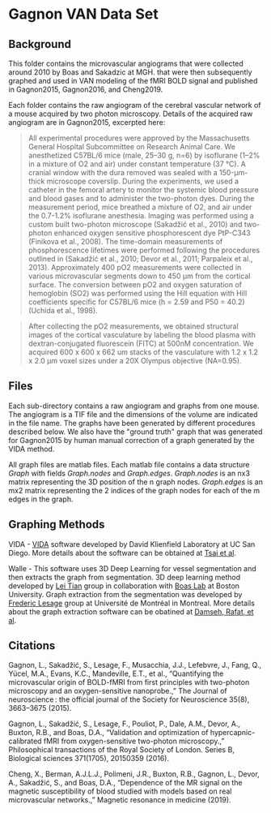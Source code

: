 # Gagnon VAN Data Set

## Background
This folder contains the microvascular angiograms that were collected around 2010 by 
Boas and Sakadzic at MGH. that were then subsequently graphed and used in VAN modeling of the fMRI BOLD signal
and published in Gagnon2015, Gagnon2016, and Cheng2019.

Each folder contains the raw angiogram of the cerebral vascular network of a mouse acquired by two photon microscopy. Details of the acquired raw angiogram are in Gagnon2015, excerpted here:

> All experimental procedures were approved by the Massachusetts General Hospital Subcommittee on Research Animal Care. We anesthetized C57BL/6 mice (male, 25–30 g, n=6) by isoflurane (1–2% in a mixture of O2 and air) under constant temperature (37 °C). A cranial window with the dura removed was sealed with a 150-μm-thick microscope coverslip. During the experiments, we used a catheter in the femoral artery to monitor the systemic blood pressure and blood gases and to administer the two-photon dyes. During the measurement period, mice breathed a mixture of O2, and air under the 0.7-1.2% isoflurane anesthesia. Imaging was performed using a custom built two-photon microscope (Sakadžić et al., 2010) and two-photon enhanced oxygen sensitive phosphorescent dye PtP-C343 (Finikova et al., 2008). The time-domain measurements of phosphorescence lifetimes were performed following the procedures outlined in (Sakadžić et al., 2010; Devor et al., 2011; Parpaleix et al., 2013). Approximately 400 pO2 measurements were collected in various microvascular segments down to 450 µm from the cortical surface. The conversion between pO2 and oxygen saturation of hemoglobin (SO2) was performed using the Hill equation with Hill coefficients specific for C57BL/6 mice (h = 2.59 and P50 = 40.2) (Uchida et al., 1998).

> After collecting the pO2 measurements, we obtained structural images of the cortical vasculature by labeling the blood plasma with dextran-conjugated fluorescein (FITC) at 500nM concentration. We acquired 600 x 600 x 662 um stacks of the vasculature with 1.2 x 1.2 x 2.0 μm voxel sizes under a 20X Olympus objective (NA=0.95). 


## Files
Each sub-directory contains a raw angiogram and graphs from one mouse. The angiogram is a TIF file and the dimensions of the volume are indicated in the file name. The graphs have been generated by different procedures described below. We also have the "ground truth" graph that was generated for Gagnon2015 by human manual correction of a graph generated by the VIDA method. 

All graph files are matlab files. Each matlab file contains a data structure *Graph* with fields *Graph.nodes* and *Graph.edges*. *Graph.nodes* is an nx3 matrix representing the 3D position of the n graph nodes. *Graph.edges* is an mx2 matrix representing the 2 indices of the graph nodes for each of the m edges in the graph.


## Graphing Methods

VIDA - [VIDA](https://neurophysics.ucsd.edu/software.php) software developed by David Klienfield Laboratory at UC San Diego. More details about the software can be obtained at [Tsai et al](http://www.jneurosci.org/content/29/46/14553.short).

Walle - This software uses 3D Deep Learning for vessel segmentation and then extracts the graph from segmentation. 3D deep learning method developed by [Lei Tian](http://sites.bu.edu/tianlab/) group in collaboration with [Boas Lab](http://sites.bu.edu/boas/) at Boston University. Graph extraction from the segmentation was developed by [Frederic Lesage](http://image.liom2.polymtl.ca//en/home) group at Université de Montréal in Montreal. More details about the graph extraction software can be obatined at [Damseh, Rafat, et al](https://ieeexplore.ieee.org/abstract/document/8555544).


## Citations

Gagnon, L., Sakadžić, S., Lesage, F., Musacchia, J.J., Lefebvre, J., Fang, Q., Yücel, M.A., Evans, K.C., Mandeville, E.T., et al., “Quantifying the microvascular origin of BOLD-fMRI from first principles with two-photon microscopy and an oxygen-sensitive nanoprobe.,” The Journal of neuroscience : the official journal of the Society for Neuroscience 35(8), 3663–3675 (2015).

Gagnon, L., Sakadžić, S., Lesage, F., Pouliot, P., Dale, A.M., Devor, A., Buxton, R.B., and Boas, D.A., “Validation and optimization of hypercapnic-calibrated fMRI from oxygen-sensitive two-photon microscopy.,” Philosophical transactions of the Royal Society of London. Series B, Biological sciences 371(1705), 20150359 (2016).

Cheng, X., Berman, A.J.L.J., Polimeni, J.R., Buxton, R.B., Gagnon, L., Devor, A., Sakadžić, S., and Boas, D.A., “Dependence of the MR signal on the magnetic susceptibility of blood studied with models based on real microvascular networks.,” Magnetic resonance in medicine (2019).

